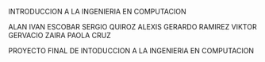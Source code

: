 
INTRODUCCION A LA INGENIERIA EN COMPUTACION 

ALAN IVAN ESCOBAR 
SERGIO QUIROZ
ALEXIS GERARDO RAMIREZ 
VIKTOR GERVACIO
ZAIRA PAOLA CRUZ









PROYECTO FINAL DE INTODUCCION A LA INGENIERIA EN COMPUTACION 




